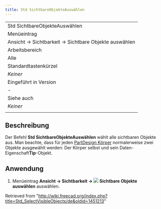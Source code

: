 ```yaml
---
title: Std SichtbareObjekteAuswählen
---
```


|                                                      |
| ---------------------------------------------------- |
| Std SichtbareObjekteAuswählen                        |
| Menüeintrag                                          |
| Ansicht → Sichtbarkeit → Sichtbare Objekte auswählen |
| Arbeitsbereich                                       |
| Alle                                                 |
| Standardtastenkürzel                                 |
| _Keiner_                                             |
| Eingeführt in Version                                |
| -                                                    |
| Siehe auch                                           |
| _Keiner_                                             |
|                                                      |

## Beschreibung

Der Befehl **Std SichtbareObjekteAuswählen** wählt alle sichtbaren Objekte aus. Man beachte, dass für jeden [PartDesign Körper](/PartDesign_Body/de "PartDesign Body/de") normalerweise zwei Objekte ausgewählt werden: Der Körper selbst und sein Daten-Eigenschaft**Tip**-Objekt.

## Anwendung

1. Menüeintrag **Ansicht → Sichtbarkeit → ![](/images/Std_SelectVisibleObjects.svg) Sichtbare Objekte auswählen** auswählen.

Retrieved from "<http://wiki.freecad.org/index.php?title=Std_SelectVisibleObjects/de&oldid=1451213>"
